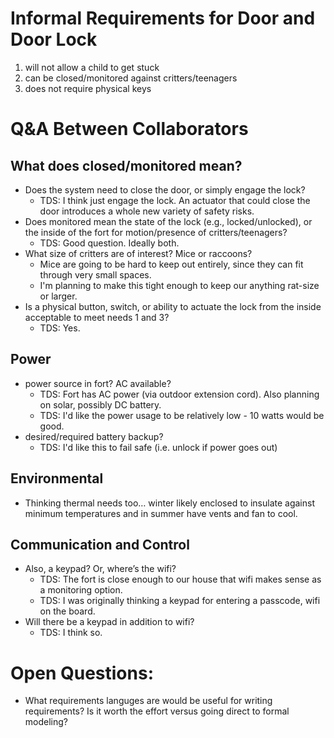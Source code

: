 # Informal Requirements for Door and Door Lock

1. will not allow a child to get stuck
1. can be closed/monitored against critters/teenagers
1. does not require physical keys

# Q&A Between Collaborators

## What does closed/monitored mean?
- Does the system need to close the door, or simply engage the lock?
  - TDS: I think just engage the lock. An actuator that could close the door introduces a whole new variety of safety risks. 
- Does monitored mean the state of the lock (e.g., locked/unlocked), or the inside of the fort for motion/presence of critters/teenagers?
  - TDS: Good question. Ideally both. 
- What size of critters are of interest?  Mice or raccoons?
  - Mice are going to be hard to keep out entirely, since they can fit through very small spaces. 
  - I'm planning to make this tight enough to keep our anything rat-size or larger. 
- Is a physical button, switch, or ability to actuate the lock from the inside acceptable to meet needs 1 and 3?
  - TDS: Yes. 

## Power

- power source in fort?  AC available?
  - TDS: Fort has AC power (via outdoor extension cord). Also planning on solar, possibly DC battery. 
  - TDS: I'd like the power usage to be relatively low - 10 watts would be good. 
- desired/required battery backup?
  - TDS: I'd like this to fail safe (i.e. unlock if power goes out)

## Environmental
- Thinking thermal needs too… winter likely enclosed to insulate against minimum temperatures and in summer have vents and fan to cool.

## Communication and Control
- Also, a keypad?  Or, where’s the wifi?
  - TDS: The fort is close enough to our house that wifi makes sense as a monitoring option. 
  - TDS: I was originally thinking a keypad for entering a passcode, wifi on the board. 
- Will there be a keypad in addition to wifi?
  - TDS: I think so.  

# Open Questions: 
- What requirements languges are would be useful for writing requirements? Is it worth the effort versus going direct to formal modeling? 
